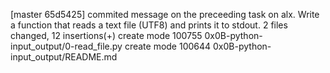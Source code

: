 [master 65d5425] commited message on the preceeding task on alx. Write a function that reads a text file (UTF8) and prints it to stdout.
 2 files changed, 12 insertions(+)
 create mode 100755 0x0B-python-input_output/0-read_file.py
 create mode 100644 0x0B-python-input_output/README.md

